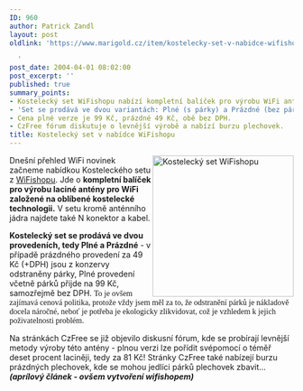 ```yaml
---
ID: 960
author: Patrick Zandl
layout: post
oldlink: 'https://www.marigold.cz/item/kostelecky-set-v-nabidce-wifishopu

  '
post_date: 2004-04-01 08:02:00
post_excerpt: ''
published: true
summary_points:
- Kostelecký set WiFishopu nabízí kompletní balíček pro výrobu WiFi antény.
- 'Set se prodává ve dvou variantách: Plné (s párky) a Prázdné (bez párků).'
- Cena plné verze je 99 Kč, prázdné 49 Kč, obě bez DPH.
- CzFree fórum diskutuje o levnější výrobě a nabízí burzu plechovek.
title: Kostelecký set v nabídce WiFishopu
---
```


<p>
<IMG height=250 alt="Kostelecký set WiFishopu" src="/wp-content/uploads/kosteleckyset.gif" width=250 align=right>Dnešní přehled WiFi novinek začneme nabídkou Kosteleckého setu z <A href="http://www.wifishop.cz/" target=_blank>WiFishopu</A>. Jde o <STRONG>kompletní balíček pro výrobu laciné antény pro WiFi založené na oblíbené kostelecké technologii.</STRONG> V setu kromě anténního jádra najdete také N konektor a kabel. </p>

<p>
<STRONG>Kostelecký set se prodává ve dvou provedeních, tedy Plné a Prázdné</STRONG> - v případě prázdného provedení za 49 Kč (+DPH) jsou z konzervy odstraněny párky, Plné provedení včetně párků přijde na 99 Kč, samozřejmě bez DPH. <FONT face=Times>To je ovšem zajímavá cenová politika, protože vždy jsem měl za to, že odstranění párků je nákladově docela náročné, neboť je potřeba je ekologicky zlikvidovat, což je vzhledem k jejich poživatelnosti problém. </FONT></p>

<p>
Na stránkách CzFree se již objevilo diskusní fórum, kde se probírají levnější metody výroby této antény - plnou verzi lze pořídit svépomocí o téměř deset procent laciněji, tedy za 81 Kč! Stránky CzFree také nabízejí burzu prázdných plechovek, kde se mohou jedlíci párků plechovek zbavit... <STRONG><EM>(aprílový článek - ovšem vytvoření wifishopem)</EM></STRONG></p>